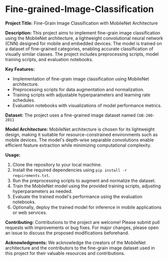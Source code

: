 # Fine-grained-Image-Classification
**Project Title:** Fine-Grain Image Classification with MobileNet Architecture

**Description:**
This project aims to implement fine-grain image classification using the MobileNet architecture, a lightweight convolutional neural network (CNN) designed for mobile and embedded devices. The model is trained on a dataset of fine-grained categories, enabling accurate classification of visually similar classes. The project includes preprocessing scripts, model training scripts, and evaluation notebooks.

**Key Features:**
- Implementation of fine-grain image classification using MobileNet architecture.
- Preprocessing scripts for data augmentation and normalization.
- Training scripts with adjustable hyperparameters and learning rate schedules.
- Evaluation notebooks with visualizations of model performance metrics.

**Dataset:**
The project uses a fine-grained image dataset named `CUB-200-2011`

**Model Architecture:**
MobileNet architecture is chosen for its lightweight design, making it suitable for resource-constrained environments such as mobile devices. The model's depth-wise separable convolutions enable efficient feature extraction while minimizing computational complexity.

**Usage:**
1. Clone the repository to your local machine.
2. Install the required dependencies using `pip install -r requirements.txt`.
3. Run the preprocessing scripts to augment and normalize the dataset.
4. Train the MobileNet model using the provided training scripts, adjusting hyperparameters as needed.
5. Evaluate the trained model's performance using the evaluation notebooks.
6. Optionally, deploy the trained model for inference in mobile applications or web services.

**Contributing:**
Contributions to the project are welcome! Please submit pull requests with improvements or bug fixes. For major changes, please open an issue to discuss the proposed modifications beforehand.

**Acknowledgments:**
We acknowledge the creators of the MobileNet architecture and the contributors to the fine-grain image dataset used in this project for their valuable resources and contributions.
